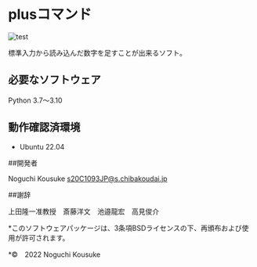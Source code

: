 # plusコマンド
![test](https://github.com/noguchi82/robosys202x/actions/workflows/test.yml/badge.svg)

標準入力から読み込んだ数字を足すことが出来るソフト。

## 必要なソフトウェア

Python 3.7～3.10
## 動作確認済環境
* Ubuntu 22.04

##開発者

Noguchi Kousuke <s20C1093JP@s.chibakoudai.jp>

##謝辞

上田隆一准教授　斎藤洋文　池邉龍宏　高見俊介

*このソフトウェアパッケージは、3条項BSDライセンスの下、再頒布および使用が許可されます。

*©　2022 Noguchi Kousuke
